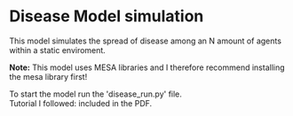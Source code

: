 # Disease Model simulation

This model simulates the spread of disease among an N amount of agents within a static enviroment.

<b>Note:</b> This model uses MESA libraries and I therefore recommend installing the mesa library first!

To start the model run the 'disease_run.py' file. \
Tutorial I followed: included in the PDF.
